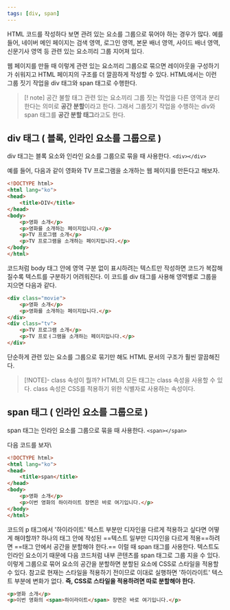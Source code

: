 ```yaml
---
tags: [div, span]
---
```

HTML 코드를 작성하다 보면 관려 있는 요소를 그룹으로 묶어야 하는 경우가 많다. 예를 들어, 네이버 메인 페이지는 검색 영역, 로그인 영역, 본문 배너 영역, 사이드 배너 영역, 신문기사 영역 등 관련 있는 요소끼리 그룹 지어져 있다.

웹 페이지를 만들 때 이렇게 관련 있는 요소끼리 그룹으로 묶으면 레이아웃을 구성하기가 쉬워지고 HTML 페이지의 구조를 더 깔끔하게 작성할 수 있다. HTML에서는 이런 그룹 짓기 작업을 div 태그와 span 태그로 수행한다.

> [! note] 공간 불할 태그
> 관련 있는 요소끼리 그룹 짓는 작업을 다른 영역과 분리한다는 의미로 **공간 분할**이라고 한다. 그래서 그룹짓기 작업을 수행하는 div와 span 태그를 **공간 분할 태그**라고도 한다.


## div 태그 ( 블록, 인라인 요소를 그룹으로 )
div 태그는 블록 요소와 인라인 요소를 그룹으로 묶을 때 사용한다.
` <div></div> `

예를 들어, 다음과 같이 영화와 TV 프로그램을 소개하는 웹 페이지를 만든다고 해보자.
```HTML
<!DOCTYPE html>
<html lang="ko">
<head>
    <title>DIV</title>
</head>
<body>
    <p>영화 소개</p>
	<p>영화를 소개하는 페이지입니다.</p>
	<p>TV 프로그램 소개</p>
    <p>TV 프로그램을 소개하는 페이지입니다.</p>
</body>
</html>
```

코드처럼 body 태그 안에 영역 구분 없이 표시하려는 텍스트만 작성하면 코드가 복잡해질수록 텍스트를 구분하기 어려워진다. 이 코드를 div 태그를 사용해 영역별로 그룹을 지으면 다음과 같다.

```HTML
<div class="movie">
	<p>영화 소개</p>
	<p>영화를 소개하는 페이지입니다.</p>
</div>
<div class="tv">
	<p>TV 프로그램 소개</p>
	<p>TV 프로ㅓ그램을 소개하는 페이지입니다.</p>
</div>
```

단순하게 관련 있는 요소를 그룹으로 묶기만 해도 HTML 문서의 구조가 훨씬 깔끔해진다.

> [!NOTE]- class 속성이 뭘까?
> HTML의 모든 태그는 class 속성을 사용할 수 있다. class 속성은 CSS를 적용하기 위한 식별자로 사용하는 속성이다.


## span 태그 ( 인라인 요소를 그룹으로 )
span 태그는 인라인 요소를 그룹으로 묶을 때 사용한다.
` <span></span> `

다음 코드를 보자\

```HTML
<!DOCTYPE html>
<html lang="ko">
<head>
    <title>span</title>
</head>
<body>
    <p>영화 소개</p>
	<p>이번 영화의 하이라이트 장면은 바로 여기입니다.</p>
</body>
</html>
```

코드의  p 태그에서 '하이라이트' 텍스트 부분만 디자인을 다르게 적용하고 싶다면 어떻게 해야할까? 하나의 태그 안에 작성된 ==텍스트 일부만 디자인을 다르게 적용==하려면 ==태그 안에서 공간을 분할해야 한다.== 이럴 때 span 태그를 사용한다. 텍스트도 인라인 요소이기 때문에 다음 코드처럼 내부 콘텐츠를 span 태그로 그룹 지을 수 있다. 이렇게 그룹으로 묶어 요소의 공간을 분할하면 분할된 요소에 CSS로 스타일을 적용할 수 있다. 참고로 현재는 스타일을 적용하기 전이므로 이대로 실행하면 '하이라이트' 텍스트 부분에 변화가 없다.
**즉, CSS로 스타일을 적용하려면 따로 분할해야 한다.**

```HTML
<p>영화 소개</p>
<p>이번 영화의 <span>하이라이트</span> 장면은 바로 여기입니다.</p>
```
